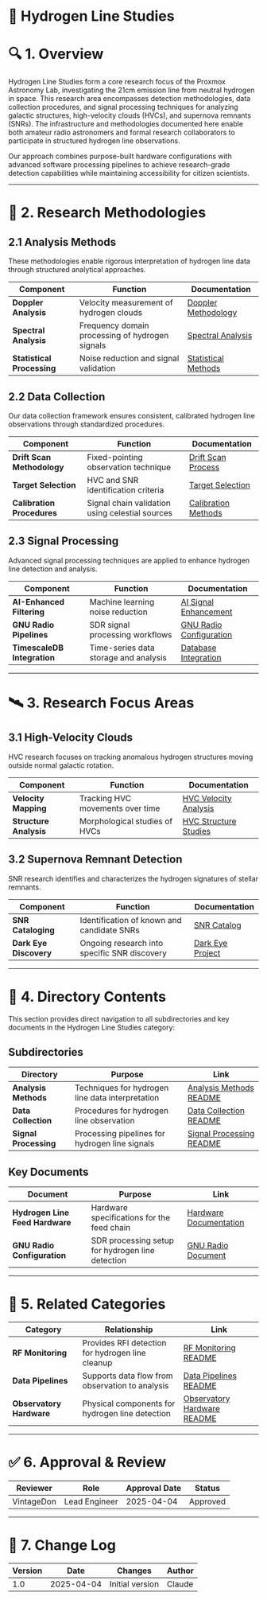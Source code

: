 ﻿# 🔭 **Hydrogen Line Studies**

# 🔍 **1. Overview**

Hydrogen Line Studies form a core research focus of the Proxmox Astronomy Lab, investigating the 21cm emission line from neutral hydrogen in space. This research area encompasses detection methodologies, data collection procedures, and signal processing techniques for analyzing galactic structures, high-velocity clouds (HVCs), and supernova remnants (SNRs). The infrastructure and methodologies documented here enable both amateur radio astronomers and formal research collaborators to participate in structured hydrogen line observations.

Our approach combines purpose-built hardware configurations with advanced software processing pipelines to achieve research-grade detection capabilities while maintaining accessibility for citizen scientists.

---

# 📡 **2. Research Methodologies**

## **2.1 Analysis Methods**

These methodologies enable rigorous interpretation of hydrogen line data through structured analytical approaches.

| **Component** | **Function** | **Documentation** |
|--------------|-------------|-------------------|
| **Doppler Analysis** | Velocity measurement of hydrogen clouds | [Doppler Methodology](Analysis-Methods/README.md) |
| **Spectral Analysis** | Frequency domain processing of hydrogen signals | [Spectral Analysis](Analysis-Methods/README.md) |
| **Statistical Processing** | Noise reduction and signal validation | [Statistical Methods](Analysis-Methods/README.md) |

## **2.2 Data Collection**

Our data collection framework ensures consistent, calibrated hydrogen line observations through standardized procedures.

| **Component** | **Function** | **Documentation** |
|--------------|-------------|-------------------|
| **Drift Scan Methodology** | Fixed-pointing observation technique | [Drift Scan Process](Data-Collection/README.md) |
| **Target Selection** | HVC and SNR identification criteria | [Target Selection](Data-Collection/README.md) |
| **Calibration Procedures** | Signal chain validation using celestial sources | [Calibration Methods](Data-Collection/README.md) |

## **2.3 Signal Processing**

Advanced signal processing techniques are applied to enhance hydrogen line detection and analysis.

| **Component** | **Function** | **Documentation** |
|--------------|-------------|-------------------|
| **AI-Enhanced Filtering** | Machine learning noise reduction | [AI Signal Enhancement](Signal-Processing/README.md) |
| **GNU Radio Pipelines** | SDR signal processing workflows | [GNU Radio Configuration](Signal-Processing/README.md) |
| **TimescaleDB Integration** | Time-series data storage and analysis | [Database Integration](Signal-Processing/README.md) |

---

# 🛰️ **3. Research Focus Areas**

## **3.1 High-Velocity Clouds**

HVC research focuses on tracking anomalous hydrogen structures moving outside normal galactic rotation.

| **Component** | **Function** | **Documentation** |
|--------------|-------------|-------------------|
| **Velocity Mapping** | Tracking HVC movements over time | [HVC Velocity Analysis](../High-Velocity-Clouds/README.md) |
| **Structure Analysis** | Morphological studies of HVCs | [HVC Structure Studies](../High-Velocity-Clouds/README.md) |

## **3.2 Supernova Remnant Detection**

SNR research identifies and characterizes the hydrogen signatures of stellar remnants.

| **Component** | **Function** | **Documentation** |
|--------------|-------------|-------------------|
| **SNR Cataloging** | Identification of known and candidate SNRs | [SNR Catalog](../Supernova-Remnant-Dark-Eye-Discovery/README.md) |
| **Dark Eye Discovery** | Ongoing research into specific SNR discovery | [Dark Eye Project](../Supernova-Remnant-Dark-Eye-Discovery/README.md) |

---

# 🔗 **4. Directory Contents**

This section provides direct navigation to all subdirectories and key documents in the Hydrogen Line Studies category:

## **Subdirectories**

| **Directory** | **Purpose** | **Link** |
|--------------|------------|----------|
| **Analysis Methods** | Techniques for hydrogen line data interpretation | [Analysis Methods README](Analysis-Methods/README.md) |
| **Data Collection** | Procedures for hydrogen line observation | [Data Collection README](Data-Collection/README.md) |
| **Signal Processing** | Processing pipelines for hydrogen line signals | [Signal Processing README](Signal-Processing/README.md) |

## **Key Documents**

| **Document** | **Purpose** | **Link** |
|--------------|------------|----------|
| **Hydrogen Line Feed Hardware** | Hardware specifications for the feed chain | [Hardware Documentation](../../infrastructure/observatory-hardware/hydrogen-line-feed-chain.md) |
| **GNU Radio Configuration** | SDR processing setup for hydrogen line detection | [GNU Radio Document](../../docs/Applications/Radio-Astronomy/SDR-Applications/GNU-Radio.md) |

---

# 🔄 **5. Related Categories**

| **Category** | **Relationship** | **Link** |
|--------------|----------------|----------|
| **RF Monitoring** | Provides RFI detection for hydrogen line cleanup | [RF Monitoring README](../RF-Monitoring/README.md) |
| **Data Pipelines** | Supports data flow from observation to analysis | [Data Pipelines README](../Data-Pipelines/README.md) |
| **Observatory Hardware** | Physical components for hydrogen line detection | [Observatory Hardware README](../../infrastructure/observatory-hardware/README.md) |

---

# ✅ **6. Approval & Review**

| **Reviewer** | **Role** | **Approval Date** | **Status** |
|-------------|---------|------------------|------------|
| VintageDon | Lead Engineer | 2025-04-04 | Approved |

---

# 📜 **7. Change Log**

| **Version** | **Date** | **Changes** | **Author** |
|------------|---------|-------------|------------|
| 1.0 | 2025-04-04 | Initial version | Claude |
